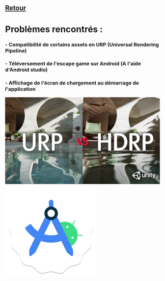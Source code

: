 ## [Retour](/Readme.md)

# Problèmes rencontrés :

### - Compatibilité de certains assets en URP (Universal Rendering Pipeline)
### - Téléversement de l'escape game sur Android (A l'aide d'Android studio)
### - Affichage de l'écran de chargement au démarrage de l'application

<img src="/Images/urp_unity.jpg" alt="Unity_urp" width="700">
<img src="/Images/android_studio_logo.png" alt="androidstudio" width="300">
